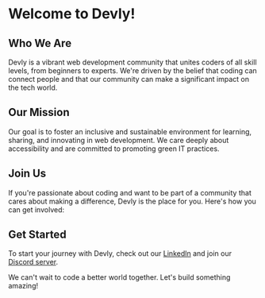 # Welcome to Devly!

## Who We Are
Devly is a vibrant web development community that unites coders of all skill levels, from beginners to experts. We're driven by the belief that coding can connect people and that our community can make a significant impact on the tech world.

## Our Mission
Our goal is to foster an inclusive and sustainable environment for learning, sharing, and innovating in web development. We care deeply about accessibility and are committed to promoting green IT practices.

## Join Us
If you're passionate about coding and want to be part of a community that cares about making a difference, Devly is the place for you. Here's how you can get involved:

## Get Started
To start your journey with Devly, check out our [LinkedIn](https://www.linkedin.com/company/devly-tn/) and join our [Discord server](https://discord.gg/Q8YaneMr8A).

We can't wait to code a better world together. Let's build something amazing!


